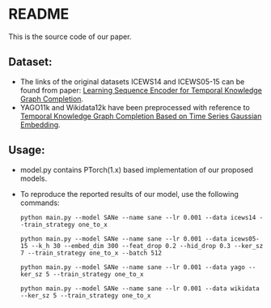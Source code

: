 README
============================
This is the source code of our paper.

## Dataset:
* The links of the original datasets ICEWS14 and ICEWS05-15 can be found from paper: [Learning Sequence Encoder for Temporal Knowledge Graph Completion](https://github.com/nle-ml/mmkb).
* YAGO11k and Wikidata12k have been preprocessed with reference to [Temporal Knowledge Graph Completion Based on Time Series Gaussian Embedding](https://github.com/soledad921/ATISE).

## Usage:
* model.py contains PTorch(1.x) based implementation of our proposed models.
* To reproduce the reported results of our model, use the following commands:

      python main.py --model SANe --name sane --lr 0.001 --data icews14 --train_strategy one_to_x
    
      python main.py --model SANe --name sane --lr 0.001 --data icews05-15 --k_h 30 --embed_dim 300 --feat_drop 0.2 --hid_drop 0.3 --ker_sz 7 --train_strategy one_to_x --batch 512

      python main.py --model SANe --name sane --lr 0.001 --data yago --ker_sz 5 --train_strategy one_to_x

      python main.py --model SANe --name sane --lr 0.001 --data wikidata --ker_sz 5 --train_strategy one_to_x

    

